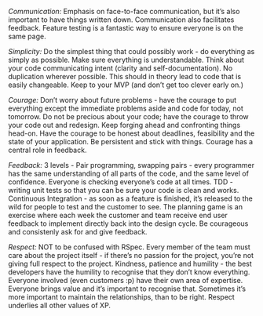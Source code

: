 *Communication:* Emphasis on face-to-face communication, but it’s also important to have things written down. Communication also facilitates feedback. Feature testing is a fantastic way to ensure everyone is on the same page.


*Simplicity:* Do the simplest thing that could possibly work - do everything as simply as possible. Make sure everything is understandable. Think about your code communicating intent (clarity and self-documentation). No duplication wherever possible. This should in theory lead to code that is easily changeable. Keep to your MVP (and don’t get too clever early on.)


*Courage:* Don’t worry about future problems - have the courage to put everything except the immediate problems aside and code for today, not tomorrow. Do not be precious about your code; have the courage to throw your code out and redesign. Keep forging ahead and confronting things head-on. Have the courage to be honest about deadlines, feasibility and the state of your application. Be persistent and stick with things. Courage has a central role in feedback.

*Feedback:* 3 levels - Pair programming, swapping pairs - every programmer has the same understanding of all parts of the code, and the same level of confidence. Everyone is checking everyone’s code at all times. TDD - writing unit tests so that you can be sure your code is clean and works. Continuous Integration - as soon as a feature is finished, it’s released to the wild for people to test and the customer to see. The planning game is an exercise where each week the customer and team receive end user feedback to implement directly back into the design cycle. Be courageous and consistenly ask for and give feedback.

*Respect:* NOT to be confused with RSpec. Every member of the team must care about the project itself - if there’s no passion for the project, you’re not giving full respect to the project. Kindness, patience and humility - the best developers have the humility to recognise that they don’t know everything. Everyone involved (even customers :p) have their own area of expertise. Everyone brings value and it’s important to recognise that. Sometimes it’s more important to maintain the relationships, than to be right. Respect underlies all other values of XP.
